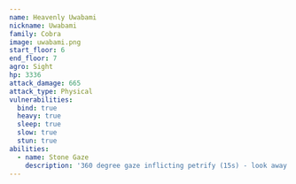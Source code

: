 ```yaml
---
name: Heavenly Uwabami
nickname: Uwabami
family: Cobra
image: uwabami.png
start_floor: 6
end_floor: 7
agro: Sight
hp: 3336
attack_damage: 665
attack_type: Physical
vulnerabilities:
  bind: true
  heavy: true
  sleep: true
  slow: true
  stun: true
abilities:
  - name: Stone Gaze
    description: '360 degree gaze inflicting petrify (15s) - look away!'
---
```

